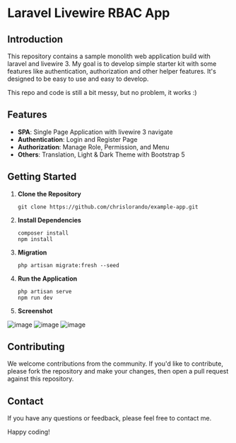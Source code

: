 # Laravel Livewire RBAC App

## Introduction

This repository contains a sample monolith web application build with laravel and livewire 3. My goal is to develop simple starter kit with some features like authentication, authorization and other helper features. It's designed to be easy to use and easy to develop.

This repo and code is still a bit messy, but no problem, it works :)

## Features

-   **SPA**: Single Page Application with livewire 3 navigate
-   **Authentication**: Login and Register Page
-   **Authorization**: Manage Role, Permission, and Menu
-   **Others**: Translation, Light & Dark Theme with Bootstrap 5

## Getting Started

1. **Clone the Repository**

    ```
    git clone https://github.com/chrislorando/example-app.git
    ```

2. **Install Dependencies**

    ```
    composer install
    npm install
    ```

3. **Migration**

    ```
    php artisan migrate:fresh --seed
    ```

4. **Run the Application**

    ```
    php artisan serve
    npm run dev
    ```

5. **Screenshot**

![image](https://github.com/chrislorando/example-app/assets/10240380/69fe4048-66eb-4684-8593-0ff126608e4f)
![image](https://github.com/chrislorando/example-app/assets/10240380/ca440bdd-a00e-4522-9064-c29d864a1409)
![image](https://github.com/chrislorando/example-app/assets/10240380/d5d7bef1-28a7-4726-850f-8db5b5965139)

## Contributing

We welcome contributions from the community. If you'd like to contribute, please fork the repository and make your changes, then open a pull request against this repository.

## Contact

If you have any questions or feedback, please feel free to contact me.

Happy coding!
